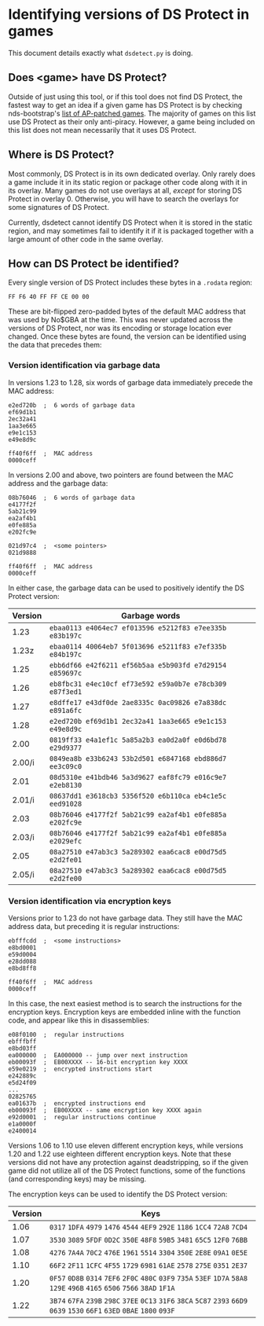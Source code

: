 # Identifying versions of DS Protect in games

This document details exactly what `dsdetect.py` is doing.

## Does \<game\> have DS Protect?

Outside of just using this tool, or if this tool does not find DS Protect, the fastest way to get an idea if a given game has DS Protect is by checking nds-bootstrap's [list of AP-patched games](https://github.com/DS-Homebrew/nds-bootstrap/blob/master/retail/apfix/AP-patched%20games.md). The majority of games on this list use DS Protect as their only anti-piracy. However, a game being included on this list does not mean necessarily that it uses DS Protect.

## Where is DS Protect?

Most commonly, DS Protect is in its own dedicated overlay. Only rarely does a game include it in its static region or package other code along with it in its overlay. Many games do not use overlays at all, *except* for storing DS Protect in overlay 0. Otherwise, you will have to search the overlays for some signatures of DS Protect.

Currently, dsdetect cannot identify DS Protect when it is stored in the static region, and may sometimes fail to identify it if it is packaged together with a large amount of other code in the same overlay.

## How can DS Protect be identified?

Every single version of DS Protect includes these bytes in a `.rodata` region:

`FF F6 40 FF FF CE 00 00`

These are bit-flipped zero-padded bytes of the default MAC address that was used by No$GBA at the time. This was never updated across the versions of DS Protect, nor was its encoding or storage location ever changed. Once these bytes are found, the version can be identified using the data that precedes them:

### Version identification via garbage data

In versions 1.23 to 1.28, six words of garbage data immediately precede the MAC address:

```
e2ed720b  ;  6 words of garbage data
ef69d1b1    
2ec32a41    
1aa3e665    
e9e1c153    
e49e8d9c    

ff40f6ff  ;  MAC address
0000ceff    
```

In versions 2.00 and above, two pointers are found between the MAC address and the garbage data:

```
08b76046  ;  6 words of garbage data
e4177f2f    
5ab21c99    
ea2af4b1    
e0fe885a    
e202fc9e    

021d97c4  ;  <some pointers>
021d9888    

ff40f6ff  ;  MAC address
0000ceff    
```

In either case, the garbage data can be used to positively identify the DS Protect version:

| Version | Garbage words |
| --- | --- |
|   1.23    | `ebaa0113 e4064ec7 ef013596 e5212f83 e7ee335b e83b197c`  |
|   1.23z   | `ebaa0114 40064eb7 5f013696 e5211f83 e7ef335b e84b197c`  |
|   1.25    | `ebb6df66 e42f6211 ef56b5aa e5b903fd e7d29154 e859697c`  |
|   1.26    | `eb8fbc31 e4ec10cf ef73e592 e59a0b7e e78cb309 e87f3ed1`  |
|   1.27    | `e8dffe17 e43df0de 2ae8335c 0ac09826 e7a838dc e891a6fc`  |
|   1.28    | `e2ed720b ef69d1b1 2ec32a41 1aa3e665 e9e1c153 e49e8d9c`  |
|   2.00    | `0819ff33 e4a1ef1c 5a85a2b3 ea0d2a0f e0d6bd78 e29d9377`  |
|   2.00/i  | `0849ea8b e33b6243 53b2d501 e6847168 ebd886d7 ee3c09c0`  |
|   2.01    | `08d5310e e41bdb46 5a3d9627 eaf8fc79 e016c9e7 e2eb8130`  |
|   2.01/i  | `08637dd1 e3618cb3 5356f520 e6b110ca eb4c1e5c eed91028`  |
|   2.03    | `08b76046 e4177f2f 5ab21c99 ea2af4b1 e0fe885a e202fc9e`  |
|   2.03/i  | `08b76046 e4177f2f 5ab21c99 ea2af4b1 e0fe885a e2029efc`  |
|   2.05    | `08a27510 e47ab3c3 5a289302 eaa6cac8 e00d75d5 e2d2fe01`  |
|   2.05/i  | `08a27510 e47ab3c3 5a289302 eaa6cac8 e00d75d5 e2d2fe00`  |

### Version identification via encryption keys

Versions prior to 1.23 do not have garbage data. They still have the MAC address data, but preceding it is regular instructions:

```
ebfffcdd  ;  <some instructions>
e8bd0001    
e59d0004    
e28dd088    
e8bd8ff8    

ff40f6ff  ;  MAC address
0000ceff    
```

In this case, the next easiest method is to search the instructions for the encryption keys. Encryption keys are embedded inline with the function code, and appear like this in disassemblies:

```
e08f0100  ;  regular instructions
ebfffbff    
e8bd03ff    
ea000000  ;  EA000000 -- jump over next instruction
eb00093f  ;  EB00XXXX -- 16-bit encryption key XXXX
e59e0219  ;  encrypted instructions start
e242889c    
e5d24f09    
...
02825765    
ea01637b  ;  encrypted instructions end
eb00093f  ;  EB00XXXX -- same encryption key XXXX again
e92d0001  ;  regular instructions continue
e1a0000f    
e2400014    
```

Versions 1.06 to 1.10 use eleven different encryption keys, while versions 1.20 and 1.22 use eighteen different encryption keys. Note that these versions did not have any protection against deadstripping, so if the given game did not utilize all of the DS Protect functions, some of the functions (and corresponding keys) may be missing.

The encryption keys can be used to identify the DS Protect version:

| Version | Keys |
| --- | --- |
|  1.06  |  `0317` `1DFA` `4979` `1476` `4544` `4EF9` `292E` `1186` `1CC4` `72A8` `7CD4` |
|  1.07  |  `3530` `3089` `5FDF` `0D2C` `350E` `48F8` `59B5` `3481` `65C5` `12F0` `76BB` |
|  1.08  |  `4276` `7A4A` `70C2` `476E` `1961` `5514` `3304` `350E` `2E8E` `09A1` `0E5E` |
|  1.10  |  `66F2` `2F11` `1CFC` `4F55` `1729` `6981` `61AE` `2578` `275E` `0351` `2E37` |
|  1.20  |  `0F57` `0D8B` `0314` `7EF6` `2F0C` `480C` `03F9` `735A` `53EF` `1D7A` `58A8` `129E` `496B` `4165` `6506` `7566` `38AD` `1F1A` |
|  1.22  |  `3B74` `67FA` `239B` `298C` `37EE` `0C13` `31F6` `38CA` `5C87` `2393` `66D9` `0639` `1530` `66F1` `63ED` `0BAE` `1800` `093F` |